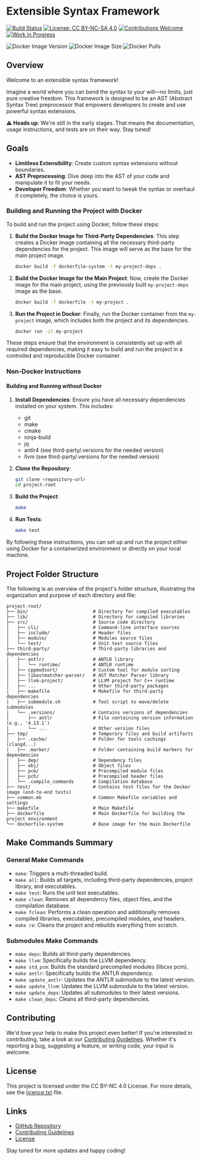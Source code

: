 # Extensible Syntax Framework

[![Build Status](https://github.com/d4wae89d498/cedc/actions/workflows/ci.yaml/badge.svg)](https://github.com/d4wae89d498/cedc/actions)
[![License: CC BY-NC-SA 4.0](https://img.shields.io/badge/License-CC%20BY--NC--SA%204.0-lightgrey.svg)](https://creativecommons.org/licenses/by-nc-sa/4.0/)
[![Contributions Welcome](https://img.shields.io/badge/contributions-welcome-brightgreen.svg)](contributing.md)
[![Work in Progress](https://img.shields.io/badge/status-work%20in%20progress-orange.svg)](https://github.com/d4wae89d498/cedc)


![Docker Image Version](https://img.shields.io/docker/v/whitehat101/cedc/latest)
![Docker Image Size](https://img.shields.io/docker/image-size/whitehat101/cedc/latest)
![Docker Pulls](https://img.shields.io/docker/pulls/whitehat101/cedc.svg)

## Overview

Welcome to an extensible syntax framework!

Imagine a world where you can bend the syntax to your will—no limits, just pure creative freedom. This framework is designed to be an AST (Abstract Syntax Tree) preprocessor that empowers developers to create and use powerful syntax extensions.

⚠️ **Heads up**: We're still in the early stages. That means the documentation, usage instructions, and tests are on their way. Stay tuned!

## Goals

- **Limitless Extensibility**: Create custom syntax extensions without boundaries.
- **AST Preprocessing**: Dive deep into the AST of your code and manipulate it to fit your needs.
- **Developer Freedom**: Whether you want to tweak the syntax or overhaul it completely, the choice is yours.

### Building and Running the Project with Docker

To build and run the project using Docker, follow these steps:

1. **Build the Docker Image for Third-Party Dependencies**:
    This step creates a Docker image containing all the necessary third-party dependencies for the project. This image will serve as the base for the main project image.
    ```sh
    docker build -f dockerfile-system -t my-project-deps .
    ```

2. **Build the Docker Image for the Main Project**:
    Now, create the Docker image for the main project, using the previously built `my-project-deps` image as the base.
    ```sh
    docker build -f dockerfile -t my-project .
    ```

3. **Run the Project in Docker**:
    Finally, run the Docker container from the `my-project` image, which includes both the project and its dependencies.
    ```sh
    docker run -it my-project
    ```

These steps ensure that the environment is consistently set up with all required dependencies, making it easy to build and run the project in a controlled and reproducible Docker container.

### Non-Docker Instructions

#### Building and Running without Docker

1. **Install Dependencies**:
    Ensure you have all necessary dependencies installed on your system. This includes:
    - git
    - make
    - cmake
    - ninja-build
    - jq
    - antlr4 (see third-party/.versions for the needed version)
    - llvm (see third-party/.versions for the needed version)

2. **Clone the Repository**:
    ```sh
    git clone <repository-url>
    cd project-root

    ```
3. **Build the Project**:
    ```sh
    make
    ```

4. **Run Tests**:
    ```sh
    make test
    ```

By following these instructions, you can set up and run the project either using Docker for a containerized environment or directly on your local machine.


## Project Folder Structure

The following is an overview of the project's folder structure, illustrating the organization and purpose of each directory and file:

```
project-root/
├── bin/                        # Directory for compiled executables
├── lib/                        # Directory for compiled libraries
├── src/                        # Source code directory
│   ├── cli/                    # Command-line interface sources
│   ├── include/                # Header files
│   ├── module/                 # Modules source files
│   └── test/                   # Unit test source files
├── third-party/                # Third-party libraries and dependencies
│   ├── antlr/                  # ANTLR library
│   │   └── runtime/            # ANTLR runtime
│   ├── cppmodsort/             # Custom tool for module sorting
│   ├── libastmatcher-parser/   # AST Matcher Parser library
│   ├── llvm-project/           # LLVM project for C++ runtime
│   ├── ...                     # Other third-party packages
│   ├── makefile                # Makefile for third-party dependencies
│   ├── submodule.sh            # Tool script to move/delete submodules
│   └── .versions/              # Contains versions of dependencies
│       ├── antlr               # File containing version information (e.g., '4.13.1')
│       └── ...                 # Other version files
├── tmp/                        # Temporary files and build artifacts
│   ├── .cache/                 # Folder for tools cachings (clangd...)
│   ├── .marker/                # Folder containing build markers for dependencies
│   ├── dep/                    # Dependency files
│   ├── obj/                    # Object files
│   ├── pcm/                    # Precompiled module files
│   ├── pch/                    # Precompiled header files
│   └── .compile_commands       # Compilation database
├── test/                       # Contains test files for the Docker image (end-to-end tests)
├── common.mk                   # Common Makefile variables and settings
├── makefile                    # Main Makefile
├── dockerfile                  # Main Dockerfile for building the project environment
└── dockerfile-system           # Base image for the main Dockerfile
```

## Make Commands Summary

### General Make Commands

- `make`: Triggers a multi-threaded build.
- `make all`: Builds all targets, including third-party dependencies, project library, and executables.
- `make test`: Runs the unit test executables.
- `make clean`: Removes all dependency files, object files, and the compilation database.
- `make fclean`: Performs a clean operation and additionally removes compiled libraries, executables, precompiled modules, and headers.
- `make re`: Cleans the project and rebuilds everything from scratch.

### Submodules Make Commands

- `make deps`: Builds all third-party dependencies.
- `make llvm`: Specifically builds the LLVM dependency.
- `make std_pcm`: Builds the standard precompiled modules (libcxx pcm).
- `make antlr`: Specifically builds the ANTLR dependency.
- `make update_antlr`: Updates the ANTLR submodule to the latest version.
- `make update_llvm`: Updates the LLVM submodule to the latest version.
- `make update_deps`: Updates all submodules to their latest versions.
- `make clean_deps`: Cleans all third-party dependencies.

## Contributing

We'd love your help to make this project even better! If you're interested in contributing, take a look at our [Contributing Guidelines](contributing.md). Whether it's reporting a bug, suggesting a feature, or writing code, your input is welcome.

## License

This project is licensed under the CC BY-NC 4.0 License. For more details, see the [licence.txt](licence.txt) file.

## Links

- [GitHub Repository](https://github.com/d4wae89d498/cedc)
- [Contributing Guidelines](contributing.md)
- [License](licence.txt)

Stay tuned for more updates and happy coding!
